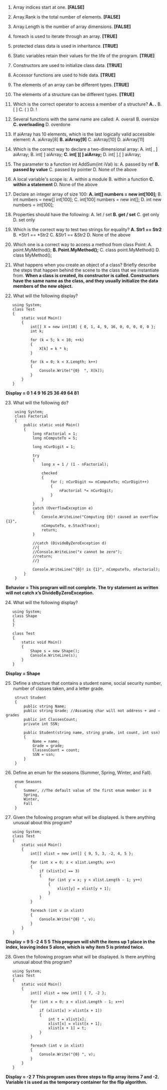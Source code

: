1. Array indices start at one. **[FALSE]**

2. Array.Rank is the total number of elements. **[FALSE]**

3. Array.Length is the number of array dimensions. **[FALSE]**

4. foreach is used to iterate through an array. **[TRUE]**

5. protected class data is used in inheritance. **[TRUE]**

6. Static variables retain their values for the life of the program. **[TRUE]**

7. Constructors are used to initialize class data. **[TRUE]**

8. Accessor functions are used to hide data. **[TRUE]**

9. The elements of an array can be different types. **[TRUE]**

10. The elements of a structure can be different types. **[TRUE]**

11. Which is the correct operator to access a member of a structure?
**A. .**
B. [ ]
C. ( )
D. !

12. Several functions with the same name are called:
A. overall
B. oversize
**C. overloading**
D. overdone

13. If aiArray has 10 elements, which is the last logically valid accessible element:
A. aiArray[8]
**B. aiArray[9]**
C. aiArray[10]
D. aiArray[11]

14. Which is the correct way to declare a two-dimensional array:
A. int[ , ] aiArray;
B. int[ ] aiArray;
**C. int[ ][ ] aiArray;**
D. int[ ].[ ] aiArray;

15. The parameter to a function int AddSum(int iVal) is:
A. passed by ref
**B. passed by value**
C. passed by pointer
D. None of the above

16. A local variable's scope is:
A. within a module
B. within a function
**C. within a statement**
D. None of the above

17. Declare an integer array of size 100:
**A. int[] numbers = new int[100];**
B. int numbers = new[] int[100];
C. int[100] numbers = new int[];
D. int new numbers = int[100];

18. Properties should have the following:
A. let / set
**B. get / set**
C. get only
D. set only

19. Which is the correct way to test two strings for equality?
**A. Str1 == Str2**
B. *Str1 == *Str2
C. &Str1 == &Str2
D. None of the above

20. Which one is a correct way to access a method from class Point:
A. point.MyMethod();
**B. Point.MyMethod();**
C. class point.MyMethod()
D. class MyMethod(); 

21. What happens when you create an object of a class? Briefly describe the steps that happen behind the scene to the class that we instantiate from.
**When a class is created, its constructor is called. Constructors have the same name as the class, and they usually initialize the data members of the new object.**

22. What will the following display?
 
 ```
    using System;
    class Test
    {
        static void Main()
        {
            int[] X = new int[10] { 0, 1, 4, 9, 16, 0, 0, 0, 0, 0 };
            int k;

            for (k = 5; k < 10; ++k)
            {
                X[k] = k * k;
            }

            for (k = 0; k < X.Length; k++)
            {
                Console.Write("{0}  ", X[k]);
            }
        }
    }
```
 
**Display = 0  1  4  9  16  25  36  49  64  81**

23. What will the following do?

```
    using System;
    class Factorial
    {
        public static void Main()
        {
            long nFactorial = 1;
            long nComputeTo = 5;

            long nCurDigit = 1;

            try
            {
                long x = 1 / (1 - nFactorial);

                checked
                {
                    for (; nCurDigit <= nComputeTo; nCurDigit++)
                    {
                        nFactorial *= nCurDigit;
                    }
                }
            }
            catch (OverflowException e)
            {
                Console.WriteLine("Computing {0}! caused an overflow {1}",
                nComputeTo, e.StackTrace);
                return;
            }

            //catch (DivideByZeroException d)
            //{
            //Console.WriteLine("x cannot be zero");
            //return;
            //}

            Console.WriteLine("{0}! is {1}", nComputeTo, nFactorial);
        }
    }
```

**Behavior = This program will not complete. The try statement as written will not catch x’s DivideByZeroException.**

24. What will the following display?
 
 ```
    using System;
    class Shape
    {
    }

    class Test
    {
        static void Main()
        {
            Shape s = new Shape();
            Console.WriteLine(s);
        }
    }
```

**Display = Shape**

25. Define a structure that contains a student name, social security number, number of classes taken, and a letter grade.

```
    struct Student
    {
        public string Name;
        public string Grade; //Assuming char will not address + and – grades
        public int ClassesCount;
        private int SSN;

        public Student(string name, string grade, int count, int ssn)
        {
            Name = name;
            Grade = grade;
            ClassesCount = count;
            SSN = ssn;
        }
    }
```
 
26. Define an enum for the seasons (Summer, Spring, Winter, and Fall).

```
    enum Seasons
    {
        Summer, //The default value of the first enum member is 0 
        Spring,
        Winter,
        Fall
    }
```

27. Given the following program what will be displayed. Is there anything unusual about this program?
 
 ```
    using System;
    class Test
    {
        static void Main()
        {
            int[] xlist = new int[] { 9, 5, 3, -2, 4, 5 };

            for (int x = 0; x < xlist.Length; x++)
            {
                if (xlist[x] == 3)
                {
                    for (int y = x; y < xlist.Length - 1; y++)
                    {
                        xlist[y] = xlist[y + 1];
                    }
                }
            }

            foreach (int v in xlist)
            {
                Console.Write("{0} ", v);
            }
        }
    }
```

**Display = 9 5 -2 4 5 5**
**This program will shift the items up 1 place in the index, leaving index 5 alone, which is why item 5 is printed twice.**
 
28. Given the following program what will be displayed. Is there anything unusual about this program?
 
 ```
    using System;
    class Test
    {
        static void Main()
        {
            int[] xlist = new int[] { 7, -2 };

            for (int x = 0; x < xlist.Length - 1; x++)
            {
                if (xlist[x] > xlist[x + 1])
                {
                    int t = xlist[x];
                    xlist[x] = xlist[x + 1];
                    xlist[x + 1] = t;
                }
            }

            foreach (int v in xlist)
            {
                Console.Write("{0} ", v);
            }
        }
    }
```

**Display = -2 7**
**This program uses three steps to flip array items 7 and -2. Variable t is used as the temporary container for the flip algorithm.**
 